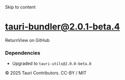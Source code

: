 Skip to content
# tauri-bundler@2.0.1-beta.4
ReturnView on GitHub
### Dependencies
  * Upgraded to `tauri-utils@2.0.0-beta.8`


© 2025 Tauri Contributors. CC-BY / MIT
